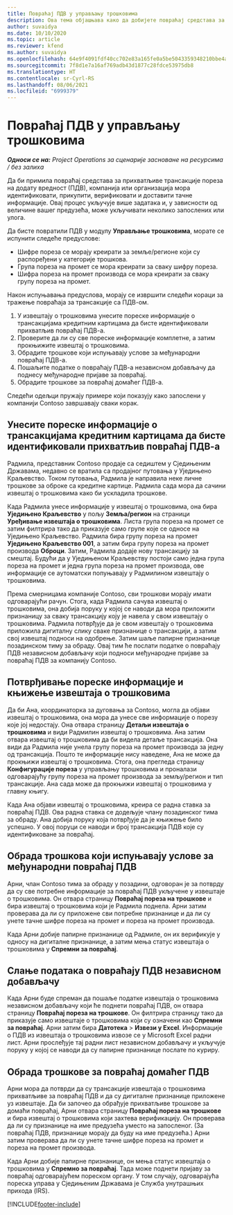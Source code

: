 ```yaml
---
title: Повраћај ПДВ у управљању трошковима
description: Ова тема објашњава како да добијете повраћај средстава за прихватљиве трансакције пореза на додату вредност (ПДВ).
author: suvaidya
ms.date: 10/10/2020
ms.topic: article
ms.reviewer: kfend
ms.author: suvaidya
ms.openlocfilehash: 64e9f4091fdf40cc702e83a165fe0a5be5043359348210bbe4afcd8a18055133
ms.sourcegitcommit: 7f8d1e7a16af769adb43d1877c28fdce53975db8
ms.translationtype: HT
ms.contentlocale: sr-Cyrl-RS
ms.lasthandoff: 08/06/2021
ms.locfileid: "6999379"
---
```

# <a name="vat-recovery-in-expense-management"></a>Повраћај ПДВ у управљању трошковима

_**Односи се на:** Project Operations за сценарије засноване на ресурсима / без залиха_

Да би примила повраћај средстава за прихватљиве трансакције пореза на додату вредност (ПДВ), компанија или организација мора идентификовати, прикупити, верификовати и доставити тачне информације. Овај процес укључује више задатака и, у зависности од величине вашег предузећа, може укључивати неколико запослених или улога.

Да бисте повратили ПДВ у модулу **Управљање трошковима**, морате се испунити следеће предуслове:

- Шифре пореза се морају креирати за земље/регионе који су распоређени у категорије трошкова.
- Група пореза на промет се мора креирати за сваку шифру пореза.
- Шифра пореза на промет производа се мора креирати за сваку групу пореза на промет.

Након испуњавања предуслова, морају се извршити следећи кораци за тражење повраћаја за трансакције са ПДВ-ом.

1. У извештају о трошковима унесите пореске информације о трансакцијама кредитним картицама да бисте идентификовали прихватљив повраћај ПДВ-а.
2. Проверите да ли су све пореске информације комплетне, а затим прокњижите извештај о трошковима.
3. Обрадите трошкове који испуњавају услове за међународни повраћај ПДВ-а.
4. Пошаљите податке о повраћају ПДВ-а независном добављачу да поднесу међународне пријаве за повраћај.
5. Обрадите трошкове за повраћај домаћег ПДВ-а.

Следећи одељци пружају примере који показују како запослени у компанији Contoso завршавају сваки корак.

## <a name="enter-tax-information-about-credit-card-transactions-to-identify-eligible-vat-refunds"></a>Унесите пореске информације о трансакцијама кредитним картицама да бисте идентификовали прихватљив повраћај ПДВ-а

Радмила, представник Contoso продаје са седиштем у Сједињеним Државама, недавно се вратила са продајног путовања у Уједињено Краљевство. Током путовања, Радмила је направила неке личне трошкове за оброке са кредитне картице. Радмила сада мора да сачини извештај о трошковима како би ускладила трошкове.

Када Радмила унесе информације у извештај о трошковима, она бира **Уједињено Краљевство** у пољу **Земља/регион** на страници **Уређивање извештаја о трошковима**. Листа група пореза на промет се затим филтрира тако да приказује само групе које се односе на Уједињено Краљевство. Радмила бира групу пореза на промет **Уједињено Краљевство 001**, а затим бира групу пореза на промет производа **Оброци**. Затим, Радмила додаје нову трансакцију за смештај. Будући да у Уједињеном Краљевству постоји само једна група пореза на промет и једна група пореза на промет производа, ове информације се аутоматски попуњавају у Радмилином извештају о трошковима.

Према смерницама компаније Contoso, сви трошкови морају имати одговарајући рачун. Стога, када Радмила сачува извештај о трошковима, она добија поруку у којој се наводи да мора приложити признаницу за сваку трансакцију коју је навела у свом извештају о трошковима. Радмила потврђује да је свом извештају о трошковима приложила дигиталну слику сваке признанице о трансакцији, а затим свој извештај подноси на одобрење. Затим шаље папирне признанице позадинском тиму за обраду. Овај тим ће послати податке о повраћају ПДВ независном добављачу који подноси међународне пријаве за повраћај ПДВ за компанију Contoso.

## <a name="verify-tax-information-and-post-an-expense-report"></a>Потврђивање пореске информације и књижење извештаја о трошковима

Да би Ана, координаторка за дуговања за Contoso, могла да објави извештај о трошковима, она мора да унесе све информације о порезу које јој недостају. Она отвара страницу **Детаљи извештаја о трошковима** и види Радмилин извештај о трошковима. Ана затим отвара извештај о трошковима да би видела детаље трансакција. Она види да Радмила није унела групу пореза на промет производа за једну од трансакција. Пошто те информације нису наведене, Ана не може да прокњижи извештај о трошковима. Стога, она прегледа страницу **Конфигурације пореза** у управљању трошковима и проналази одговарајућу групу пореза на промет производа за земљу/регион и тип трансакције. Ана сада може да прокњижи извештај о трошковима у главну књигу.

Када Ана објави извештај о трошковима, креира се радна ставка за повраћај ПДВ. Ова радна ставка се додељује члану позадинског тима за обраду. Ана добија поруку која потврђује да је књижење било успешно. У овој поруци се наводи и број трансакција ПДВ које су идентификоване за повраћај.

## <a name="process-expenses-that-are-eligible-for-international-vat-recovery"></a>Обрада трошкова који испуњавају услове за међународни повраћај ПДВ

Арни, члан Contoso тима за обраду у позадини, одговоран је за потврду да су све потребне информације за повраћај ПДВ укључене у извештаје о трошковима. Он отвара страницу **Повраћај пореза на трошкове** и бира извештај о трошковима који је Радмила поднела. Арни затим проверава да ли су приложене сви потребне признанице и да ли су унете тачне шифре пореза на промет и пореза на промет производа.

Када Арни добије папирне признанице од Радмиле, он их верификује у односу на дигиталне признанице, а затим мења статус извештаја о трошковима у **Спремни за повраћај**.

## <a name="send-vat-recovery-data-to-the-third-party-vendor"></a>Слање података о повраћају ПДВ независном добављачу

Када Арни буде спреман да пошаље податке извештаја о трошковима независном добављачу који ће поднети повраћај ПДВ, он отвара страницу **Повраћај пореза на трошкове**. Он филтрира страницу тако да приказује само извештаје о трошковима који су означени као **Спремни за повраћај**. Арни затим бира **Датотека** &gt; **Извези у Excel**. Информације о ПДВ из извештаја о трошковима извозе се у Microsoft Excel радни лист. Арни прослеђује тај радни лист независном добављачу и укључује поруку у којој се наводи да су папирне признанице послате по куриру.

## <a name="process-expenses-for-domestic-vat-recovery"></a>Обрада трошкове за повраћај домаћег ПДВ

Арни мора да потврди да су трансакције извештаја о трошковима прихватљиве за повраћај ПДВ и да су дигиталне признанице приложене уз извештаје. Да би започео да обрађује прихватљиве трошкове за домаћи повраћај, Арни отвара страницу **Повраћај пореза на трошкове** и бира извештај о трошковима који захтева верификацију. Он проверава да ли су признанице на име предузећа уместо на запосленог. (За повраћај ПДВ, признанице морају да буду на име предузећа.) Арни затим проверава да ли су унете тачне шифре пореза на промет и пореза на промет производа.

Када Арни добије папирне признанице, он мења статус извештаја о трошковима у **Спремно за повраћај**. Тада може поднети пријаву за повраћај одговарајућем пореском органу. У том случају, одговарајућа пореска управа у Сједињеним Државама је Служба унутрашњих прихода (IRS).


[!INCLUDE[footer-include](../includes/footer-banner.md)]